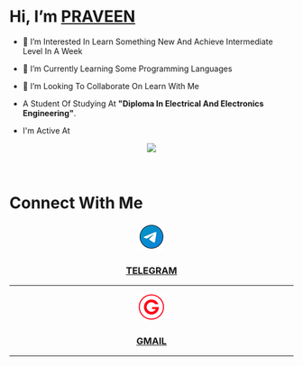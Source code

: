# Hi, I’m [PRAVEEN](https://github.com/PraveenTech005) 

- 👀 I’m Interested In Learn Something New And Achieve Intermediate Level In A Week
- 🌱 I’m Currently Learning Some Programming Languages
- 💞️ I’m Looking To Collaborate On Learn With Me

- A Student Of Studying At **"Diploma In Electrical And Electronics Engineering"**.

- I'm Active At
<p align="center">
  <a href="https://t.me/PRAVEEN_TECH005">
    <img src="https://skillicons.dev/icons?i=html,css,js,c,cpp,java,py,androidstudio,arduino,autocad,bash,git,github,linux,md,vscode,idea&theme=dark&perline=5&align=center" />
  </a>
</p>
</br>

# Connect With Me

<div align="center" class="Telegram">
  <a href="https://t.me/PRAVEEN_TECH005"><img src="https://github.com/PraveenTech005/PRAVEEN-LOGO/blob/main/Telegram LOGO.png"><h3>TELEGRAM</h3></a>
</div>
<hr>
<div align="center" class="Gmail">
  <a href="mailto:PraveenTech005@gmail.com"><img src="https://github.com/PraveenTech005/PRAVEEN-LOGO/blob/main/G LOGO.png"><h3>GMAIL</h3></a>
</div>
<hr>
